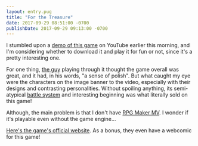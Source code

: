 ```yaml
---
layout: entry.pug
title: "For the Treasure"
date: 2017-09-29 08:51:00 -0700
publishDate: 2017-09-29 09:13:00 -0700
---
```


I stumbled upon a [demo of this game][ftt] on YouTube earlier this morning, and I'm considering whether to download it and play it for fun or not, since it's a pretty interesting one.

For one thing, [the guy][driftwood] playing through it thought the game overall was great, and it had, in his words, "a sense of polish". But what caught my eye were the characters on the image banner to the video, especially with their designs and contrasting personalities. Without spoiling anything, its semi-atypical [battle system][ctb] and interesting beginning was what literally sold on this game!

Although, the main problem is that I don't have [RPG Maker MV][rmmv]. I wonder if it's playable even without the game engine...

[Here's the game's official website](http://forthetreasure.com/). As a bonus, they even have a webcomic for this game!

[ftt]: https://youtu.be/U9jnB_nbJRw
[driftwood]: http://www.youtube.com/DriftwoodGamingMV
[ctb]:  http://finalfantasy.wikia.com/wiki/Battle_system#Conditional_Turn-Based_Battle
[rmmv]: https://en.wikipedia.org/wiki/RPG_Maker_MV
